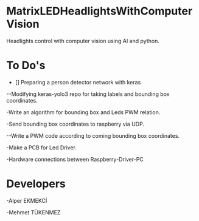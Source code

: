 # MatrixLEDHeadlightsWithComputerVision
Headlights control with computer vision using AI and python.

# To Do's

- [] Preparing a person detector network with keras

--Modifying keras-yolo3 repo for taking labels and bounding box coordinates.

-Write an algorithm for bounding box and Leds PWM relation.

-Send bounding box coordinates to raspberry via UDP.

--Write a PWM code according to coming bounding box coordinates.

-Make a PCB for Led Driver.

-Hardware connections between Raspberry-Driver-PC

# Developers

-Alper EKMEKCİ

-Mehmet TÜKENMEZ

